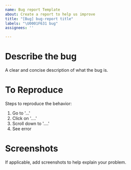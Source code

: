 ```yaml
---
name: Bug report Template
about: Create a report to help us improve
title: "[Bug] bug-report title"
labels: "\U0001F631 bug"
assignees: ''

---
```


# Describe the bug
A clear and concise description of what the bug is.

# To Reproduce
Steps to reproduce the behavior:
1. Go to '...'
2. Click on '....'
3. Scroll down to '....'
4. See error

# Screenshots
If applicable, add screenshots to help explain your problem.
